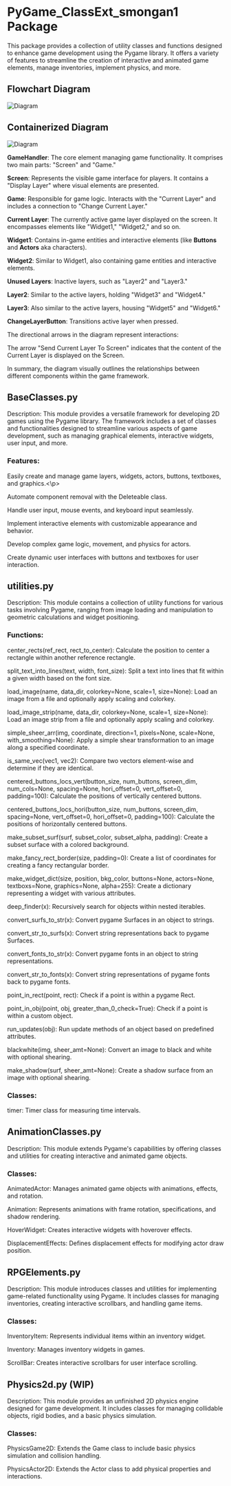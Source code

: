 # PyGame_ClassExt_smongan1 Package
<p>This package provides a collection of utility classes and functions designed to enhance game development using the Pygame library. It offers a variety of features to streamline the creation of interactive and animated game elements, manage inventories, implement physics, and more.
  
## Flowchart Diagram
![Diagram](./Pygame_ClassExtOverview.png)

## Containerized Diagram
![Diagram](./PygameFramework_Example.png)
<p><b>GameHandler</b>: The core element managing game functionality. It comprises two main parts: "Screen" and "Game."
<p><b>Screen</b>: Represents the visible game interface for players. It contains a "Display Layer" where visual elements are presented.
<p><b>Game</b>: Responsible for game logic. Interacts with the "Current Layer" and includes a connection to "Change Current Layer."
<p><b>Current Layer</b>: The currently active game layer displayed on the screen. It encompasses elements like "Widget1," "Widget2," and so on.
<p><b>Widget1</b>: Contains in-game entities and interactive elements (like <b>Buttons</b> and <b>Actors</b> aka characters).
<p><b>Widget2</b>: Similar to Widget1, also containing game entities and interactive elements.
<p><b>Unused Layers</b>: Inactive layers, such as "Layer2" and "Layer3."
<p><b>Layer2</b>: Similar to the active layers, holding "Widget3" and "Widget4."
<p><b>Layer3</b>: Also similar to the active layers, housing "Widget5" and "Widget6."
<p><b>ChangeLayerButton</b>: Transitions active layer when pressed.
<p>The directional arrows in the diagram represent interactions:
<p>The arrow "Send Current Layer To Screen" indicates that the content of the Current Layer is displayed on the Screen.
<p>In summary, the diagram visually outlines the relationships between different components within the game framework.

## BaseClasses.py
<p>Description: This module provides a versatile framework for developing 2D games using the Pygame library. The framework includes a set of classes and functionalities designed to streamline various aspects of game development, such as managing graphical elements, interactive widgets, user input, and more.

### Features:

<p>Easily create and manage game layers, widgets, actors, buttons, textboxes, and graphics.<\p>
<p>Automate component removal with the Deleteable class.
<p>Handle user input, mouse events, and keyboard input seamlessly.
<p>Implement interactive elements with customizable appearance and behavior.
<p>Develop complex game logic, movement, and physics for actors.
<p>Create dynamic user interfaces with buttons and textboxes for user interaction.

## utilities.py
Description: This module contains a collection of utility functions for various tasks involving Pygame, ranging from image loading and manipulation to geometric calculations and widget positioning.

### Functions:

<p>center_rects(ref_rect, rect_to_center): Calculate the position to center a rectangle within another reference rectangle.
<p>split_text_into_lines(text, width, font_size): Split a text into lines that fit within a given width based on the font size.
<p>load_image(name, data_dir, colorkey=None, scale=1, size=None): Load an image from a file and optionally apply scaling and colorkey.
<p>load_image_strip(name, data_dir, colorkey=None, scale=1, size=None): Load an image strip from a file and optionally apply scaling and colorkey.
<p>simple_sheer_arr(img, coordinate, direction=1, pixels=None, scale=None, with_smoothing=None): Apply a simple shear transformation to an image along a specified coordinate.
<p>is_same_vec(vec1, vec2): Compare two vectors element-wise and determine if they are identical.
<p>centered_buttons_locs_vert(button_size, num_buttons, screen_dim, num_cols=None, spacing=None, hori_offset=0, vert_offset=0, padding=100): Calculate the positions of vertically centered buttons.
<p>centered_buttons_locs_hori(button_size, num_buttons, screen_dim, spacing=None, vert_offset=0, hori_offset=0, padding=100): Calculate the positions of horizontally centered buttons.
<p>make_subset_surf(surf, subset_color, subset_alpha, padding): Create a subset surface with a colored background.
<p>make_fancy_rect_border(size, padding=0): Create a list of coordinates for creating a fancy rectangular border.
<p>make_widget_dict(size, position, bkg_color, buttons=None, actors=None, textboxs=None, graphics=None, alpha=255): Create a dictionary representing a widget with various attributes.
<p>deep_finder(x): Recursively search for objects within nested iterables.
<p>convert_surfs_to_str(x): Convert pygame Surfaces in an object to strings.
<p>convert_str_to_surfs(x): Convert string representations back to pygame Surfaces.
<p>convert_fonts_to_str(x): Convert pygame fonts in an object to string representations.
<p>convert_str_to_fonts(x): Convert string representations of pygame fonts back to pygame fonts.
<p>point_in_rect(point, rect): Check if a point is within a pygame Rect.
<p>point_in_obj(point, obj, greater_than_0_check=True): Check if a point is within a custom object.
<p>run_updates(obj): Run update methods of an object based on predefined attributes.
<p>blackwhite(img, sheer_amt=None): Convert an image to black and white with optional shearing.
<p>make_shadow(surf, sheer_amt=None): Create a shadow surface from an image with optional shearing.

### Classes:

<p>timer: Timer class for measuring time intervals.

## AnimationClasses.py
<p>Description: This module extends Pygame's capabilities by offering classes and utilities for creating interactive and animated game objects.

### Classes:

<p>AnimatedActor: Manages animated game objects with animations, effects, and rotation.
<p>Animation: Represents animations with frame rotation, specifications, and shadow rendering.
<p>HoverWidget: Creates interactive widgets with hoverover effects.
<p>DisplacementEffects: Defines displacement effects for modifying actor draw position.

## RPGElements.py
<p>Description: This module introduces classes and utilities for implementing game-related functionality using Pygame. It includes classes for managing inventories, creating interactive scrollbars, and handling game items.

### Classes:

<p>InventoryItem: Represents individual items within an inventory widget.
<p>Inventory: Manages inventory widgets in games.
<p>ScrollBar: Creates interactive scrollbars for user interface scrolling.

## Physics2d.py (WIP)
<p>Description: This module provides an unfinished 2D physics engine designed for game development. It includes classes for managing collidable objects, rigid bodies, and a basic physics simulation.

### Classes:

<p>PhysicsGame2D: Extends the Game class to include basic physics simulation and collision handling.
<p>PhysicsActor2D: Extends the Actor class to add physical properties and interactions.
